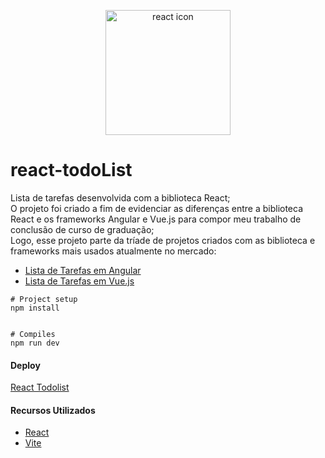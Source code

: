 <p align="center"><img  width="200" alt="react icon" src="https://raw.githubusercontent.com/acarolren/react-todoList/master/src/assets/react.png"> </p>

# react-todoList
Lista de tarefas desenvolvida com a biblioteca React;
</br> O projeto foi criado a fim de evidenciar as diferenças entre a biblioteca React e os frameworks Angular e Vue.js para compor meu trabalho de conclusão de curso de graduação;
</br> Logo, esse projeto parte da tríade de projetos criados com as biblioteca e frameworks mais usados atualmente no mercado:
* [Lista de Tarefas em Angular](https://github.com/acarolren/ng-todoList)
* [Lista de Tarefas em Vue.js](https://github.com/acarolren/v-todoList)


```
# Project setup
npm install


# Compiles 
npm run dev
```

#### Deploy
[React Todolist](https://r-todo-list.vercel.app/)


#### Recursos Utilizados

* [React](https://reactjs.org/)
* [Vite](https://vitejs.dev/)

